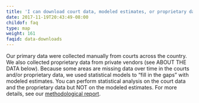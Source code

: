 ```yaml
---
title: 'I can download court data, modeled estimates, or proprietary data. What does this mean?'
date: 2017-11-19T20:43:49-08:00
childof: faq
type: map
weight: 161
faqid: data-downloads
---
```

Our primary data were collected manually from courts across the country. We also collected proprietary data from private vendors (see ABOUT THE DATA below). Because some areas are missing data over time in the courts and/or proprietary data, we used statistical models to “fill in the gaps” with modeled estimates. You can perform statistical analysis on the court data and the proprietary data but NOT on the modeled estimates. For more details, see our [methodological report]('/methods').
